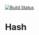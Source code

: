 [![Build Status](https://travis-ci.com/vancitylana/Hash.svg?branch=main)](https://travis-ci.com/vancitylana/Hash)
# Hash
